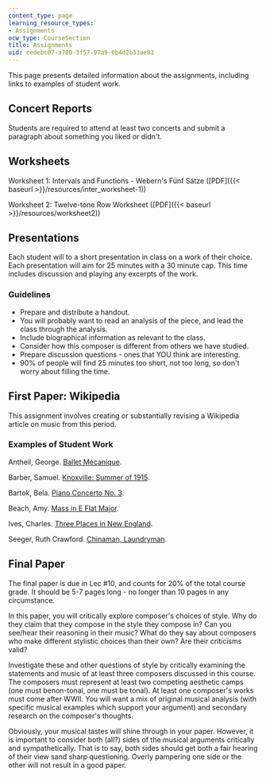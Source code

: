 ```yaml
---
content_type: page
learning_resource_types:
- Assignments
ocw_type: CourseSection
title: Assignments
uid: cedebc07-a700-3f57-97a9-0b4d2b33ae83
---
```


This page presents detailed information about the assignments, including links to examples of student work.

Concert Reports
---------------

Students are required to attend at least two concerts and submit a paragraph about something you liked or didn't.

Worksheets
----------

Worksheet 1: Intervals and Functions - Webern's Fünf Sätze ([PDF]({{< baseurl >}}/resources/inter_worksheet-1))

Worksheet 2: Twelve-tone Row Worksheet ([PDF]({{< baseurl >}}/resources/worksheet2))

Presentations
-------------

Each student will to a short presentation in class on a work of their choice. Each presentation will aim for 25 minutes with a 30 minute cap. This time includes discussion and playing any excerpts of the work.

### Guidelines

*   Prepare and distribute a handout.
*   You will probably want to read an analysis of the piece, and lead the class through the analysis.
*   Include biographical information as relevant to the class.
*   Consider how this composer is different from others we have studied.
*   Prepare discussion questions - ones that YOU think are interesting.
*   90% of people will find 25 minutes too short, not too long, so don't worry about filling the time.

First Paper: Wikipedia
----------------------

This assignment involves creating or substantially revising a Wikipedia article on music from this period.

### Examples of Student Work

Antheil, George. [Ballet Mécanique](http://en.wikipedia.org/wiki/Ballet_m%C3%A9canique).

Barber, Samuel. [Knoxville: Summer of 1915](http://en.wikipedia.org/wiki/Knoxville:_Summer_of_1915).

Bartok, Bela. [Piano Concerto No. 3](http://en.wikipedia.org/wiki/Piano_Concerto_No._3_%28Bart%C3%B3k%29).

Beach, Amy. [Mass in E Flat Major](http://en.wikipedia.org/wiki/Mass_in_E_flat_Major).

Ives, Charles. [Three Places in New England](http://en.wikipedia.org/wiki/Three_Places_in_New_England).

Seeger, Ruth Crawford. [Chinaman, Laundryman](http://en.wikipedia.org/wiki/Chinaman%2C_Laundryman).

Final Paper
-----------

The final paper is due in Lec #10, and counts for 20% of the total course grade. It should be 5-7 pages long - no longer than 10 pages in any circumstance.

In this paper, you will critically explore composer's choices of style. Why do they claim that they compose in the style they compose in? Can you see/hear their reasoning in their music? What do they say about composers who make different stylistic choices than their own? Are their criticisms valid?

Investigate these and other questions of style by critically examining the statements and music of at least three composers discussed in this course. The composers must represent at least two competing aesthetic camps (one must benon-tonal, one must be tonal). At least one composer's works must come after WWII. You will want a mix of original musical analysis (with specific musical examples which support your argument) and secondary research on the composer's thoughts.

Obviously, your musical tastes will shine through in your paper. However, it is important to consider both (all?) sides of the musical arguments critically and sympathetically. That is to say, both sides should get both a fair hearing of their view sand sharp questioning. Overly pampering one side or the other will not result in a good paper.